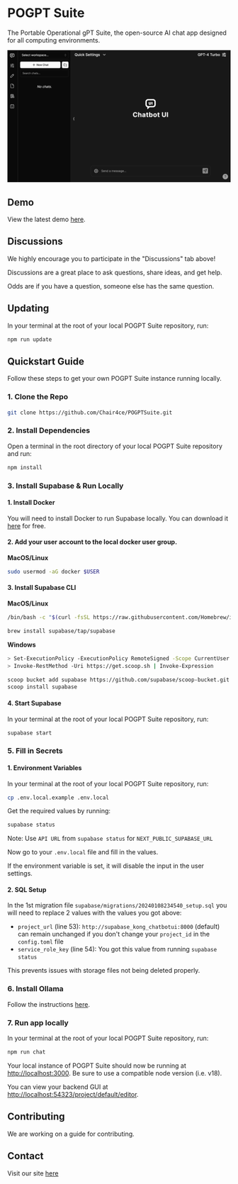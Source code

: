 # POGPT Suite 

The Portable Operational gPT Suite, the open-source AI chat app designed for all computing environments.

<img src="./public/readme/screenshot.png" alt="Chatbot UI" width="600">

## Demo

View the latest demo [here](https://pogpt.ambercaravalho.com).

## Discussions

We highly encourage you to participate in the "Discussions" tab above!

Discussions are a great place to ask questions, share ideas, and get help.

Odds are if you have a question, someone else has the same question.

## Updating

In your terminal at the root of your local POGPT Suite repository, run:

```bash
npm run update
```

## Quickstart Guide

Follow these steps to get your own POGPT Suite instance running locally.

### 1. Clone the Repo

```bash
git clone https://github.com/Chair4ce/POGPTSuite.git
```

### 2. Install Dependencies

Open a terminal in the root directory of your local POGPT Suite repository and run:

```bash
npm install
```

### 3. Install Supabase & Run Locally

#### 1. Install Docker

You will need to install Docker to run Supabase locally. You can download it [here](https://docs.docker.com/get-docker) for free.

#### 2. Add your user account to the local docker user group.

**MacOS/Linux**

```bash
sudo usermod -aG docker $USER
```

#### 3. Install Supabase CLI

**MacOS/Linux**

```bash
/bin/bash -c "$(curl -fsSL https://raw.githubusercontent.com/Homebrew/install/HEAD/install.sh)"
```

```bash
brew install supabase/tap/supabase
```

**Windows**

```bash
> Set-ExecutionPolicy -ExecutionPolicy RemoteSigned -Scope CurrentUser
> Invoke-RestMethod -Uri https://get.scoop.sh | Invoke-Expression
```

```bash
scoop bucket add supabase https://github.com/supabase/scoop-bucket.git
scoop install supabase
```

#### 4. Start Supabase

In your terminal at the root of your local POGPT Suite repository, run:

```bash
supabase start
```

### 5. Fill in Secrets

#### 1. Environment Variables

In your terminal at the root of your local POGPT Suite repository, run:

```bash
cp .env.local.example .env.local
```

Get the required values by running:

```bash
supabase status
```

Note: Use `API URL` from `supabase status` for `NEXT_PUBLIC_SUPABASE_URL`

Now go to your `.env.local` file and fill in the values.

If the environment variable is set, it will disable the input in the user settings.

#### 2. SQL Setup

In the 1st migration file `supabase/migrations/20240108234540_setup.sql` you will need to replace 2 values with the values you got above:

- `project_url` (line 53): `http://supabase_kong_chatbotui:8000` (default) can remain unchanged if you don't change your `project_id` in the `config.toml` file
- `service_role_key` (line 54): You got this value from running `supabase status`

This prevents issues with storage files not being deleted properly.

### 6. Install Ollama

Follow the instructions [here](https://github.com/jmorganca/ollama).

### 7. Run app locally

In your terminal at the root of your local POGPT Suite repository, run:

```bash
npm run chat
```

Your local instance of POGPT Suite should now be running at [http://localhost:3000](http://localhost:3000). Be sure to use a compatible node version (i.e. v18).

You can view your backend GUI at [http://localhost:54323/project/default/editor](http://localhost:54323/project/default/editor).

## Contributing

We are working on a guide for contributing.

## Contact

Visit our site [here](https://pogpt.ambercaravalho.com)
